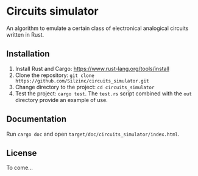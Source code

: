 # Circuits simulator

An algorithm to emulate a certain class of electronical analogical circuits written in Rust.

## Installation

1. Install Rust and Cargo: https://www.rust-lang.org/tools/install
2. Clone the repository: `git clone https://github.com/Silzinc/circuits_simulator.git`
3. Change directory to the project: `cd circuits_simulator`
4. Test the project: `cargo test`. The `test.rs` script combined with the `out` directory provide an example of use.

## Documentation

Run `cargo doc` and open `target/doc/circuits_simulator/index.html`.

## License

To come...